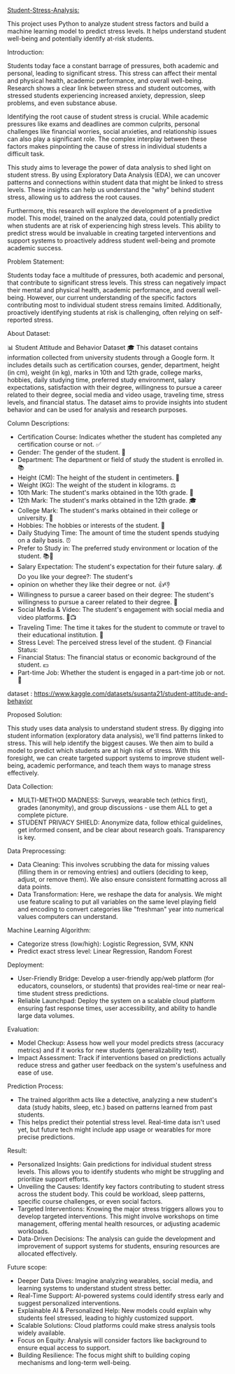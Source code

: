 <Student-Stress-Analysis:>

This project uses Python to analyze student stress factors and build a machine learning model to predict stress levels. It helps understand student well-being and potentially identify at-risk students.

Introduction:

Students today face a constant barrage of pressures, both academic and personal, leading to significant stress. This stress can affect their mental and physical health, academic performance, and overall well-being. Research shows a clear link between stress and student outcomes, with stressed students experiencing increased anxiety, depression, sleep problems, and even substance abuse.

Identifying the root cause of student stress is crucial. While academic pressures like exams and deadlines are common culprits, personal challenges like financial worries, social anxieties, and relationship issues can also play a significant role. The complex interplay between these factors makes pinpointing the cause of stress in individual students a difficult task.

This study aims to leverage the power of data analysis to shed light on student stress. By using Exploratory Data Analysis (EDA), we can uncover patterns and connections within student data that might be linked to stress levels. These insights can help us understand the "why" behind student stress, allowing us to address the root causes.

Furthermore, this research will explore the development of a predictive model. This model, trained on the analyzed data, could potentially predict when students are at risk of experiencing high stress levels. This ability to predict stress would be invaluable in creating targeted interventions and support systems to proactively address student well-being and promote academic success.

Problem Statement:

Students today face a multitude of pressures, both academic and personal, that contribute to significant stress levels. This stress can negatively impact their mental and physical health, academic performance, and overall well-being. However, our current understanding of the specific factors contributing most to individual student stress remains limited. Additionally, proactively identifying students at risk is challenging, often relying on self-reported stress. 

About Dataset:

📊 Student Attitude and Behavior Dataset 🎓 This dataset contains information collected from university students through a Google form. It includes details such as certification courses, gender, department, height (in cm), weight (in kg), marks in 10th and 12th grade, college marks, hobbies, daily studying time, preferred study environment, salary expectations, satisfaction with their degree, willingness to pursue a career related to their degree, social media and video usage, traveling time, stress levels, and financial status. The dataset aims to provide insights into student behavior and can be used for analysis and research purposes.

Column Descriptions:

* Certification Course: Indicates whether the student has completed any certification course or not. ✅
* Gender: The gender of the student. 🚻
* Department: The department or field of study the student is enrolled in. 📚
* Height (CM): The height of the student in centimeters. 📏
* Weight (KG): The weight of the student in kilograms. ⚖️
* 10th Mark: The student's marks obtained in the 10th grade. 📝
* 12th Mark: The student's marks obtained in the 12th grade. 🎓
* College Mark: The student's marks obtained in their college or university. 🏫
* Hobbies: The hobbies or interests of the student. 🎨
* Daily Studying Time: The amount of time the student spends studying on a daily basis. ⏰
* Prefer to Study in: The preferred study environment or location of the student. 📚🌳
* Salary Expectation: The student's expectation for their future salary. 💰 Do you like your degree?: The student's
* opinion on whether they like their degree or not. 👍👎
* Willingness to pursue a career based on their degree: The student's willingness to pursue a career related to their degree. 🏢
* Social Media & Video: The student's engagement with social media and video platforms. 📱📺
* Traveling Time: The time it takes for the student to commute or travel to their educational institution. 🚗
* Stress Level: The perceived stress level of the student. 😓 Financial Status:
* Financial Status: The financial status or economic background of the student. 💵
* Part-time Job: Whether the student is engaged in a part-time job or not. 💼

dataset : https://www.kaggle.com/datasets/susanta21/student-attitude-and-behavior

Proposed Solution:

This study uses data analysis to understand student stress. By digging into student information (exploratory data analysis), we'll find patterns linked to stress. This will help identify the biggest causes. We then aim to build a model to predict which students are at high risk of stress. With this foresight, we can create targeted support systems to improve student well-being, academic performance, and teach them ways to manage stress effectively.

Data Collection:
* MULTI-METHOD MADNESS: Surveys, wearable tech (ethics first), grades (anonymity), and group discussions - use them ALL to get a complete picture.
* STUDENT PRIVACY SHIELD: Anonymize data, follow ethical guidelines, get informed consent, and be clear about research goals. Transparency is key.

Data Preprocessing:
* Data Cleaning: This involves scrubbing the data for missing values (filling them in or removing entries) and outliers (deciding to keep, adjust, or remove them). We also ensure consistent formatting across all data points.
* Data Transformation: Here, we reshape the data for analysis. We might use feature scaling to put all variables on the same level playing field and encoding to convert categories like "freshman" year into numerical values computers can understand.

Machine Learning Algorithm:
* Categorize stress (low/high): Logistic Regression, SVM, KNN
* Predict exact stress level: Linear Regression, Random Forest

Deployment:
* User-Friendly Bridge: Develop a user-friendly app/web platform (for educators, counselors, or students) that provides real-time or near real-time student stress predictions.
* Reliable Launchpad: Deploy the system on a scalable cloud platform ensuring fast response times, user accessibility, and ability to handle large data volumes.

Evaluation:
* Model Checkup:  Assess how well your model predicts stress (accuracy metrics) and if it works for new students (generalizability test).
* Impact Assessment:  Track if interventions based on predictions actually reduce stress and gather user feedback on the system's usefulness and ease of use.

Prediction Process:
* The trained algorithm acts like a detective, analyzing a new student's data (study habits, sleep, etc.) based on patterns learned from past students.
* This helps predict their potential stress level. Real-time data isn't used yet, but future tech might include app usage or wearables for more precise predictions.

Result:
* Personalized Insights: Gain predictions for individual student stress levels. This allows you to identify students who might be struggling and prioritize support efforts.
* Unveiling the Causes: Identify key factors contributing to student stress across the student body. This could be workload, sleep patterns, specific course challenges, or even social factors.
* Targeted Interventions: Knowing the major stress triggers allows you to develop targeted interventions. This might involve workshops on time management, offering mental health resources, or adjusting academic workloads.
* Data-Driven Decisions: The analysis can guide the development and improvement of support systems for students, ensuring resources are allocated effectively.

Future scope:
* Deeper Data Dives: Imagine analyzing wearables, social media, and learning systems to understand student stress better.
* Real-Time Support: AI-powered systems could identify stress early and suggest personalized interventions.
* Explainable AI & Personalized Help: New models could explain why students feel stressed, leading to highly customized support.
* Scalable Solutions: Cloud platforms could make stress analysis tools widely available.
* Focus on Equity: Analysis will consider factors like background to ensure equal access to support.
* Building Resilience: The focus might shift to building coping mechanisms and long-term well-being.


